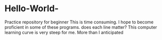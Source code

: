 # Hello-World-
Practice repository for beginner 
This is time consuming.  I hope to become proficient in some of these programs.
does each line matter?
This computer learning curve is very steep for me.  More than I anticipated
